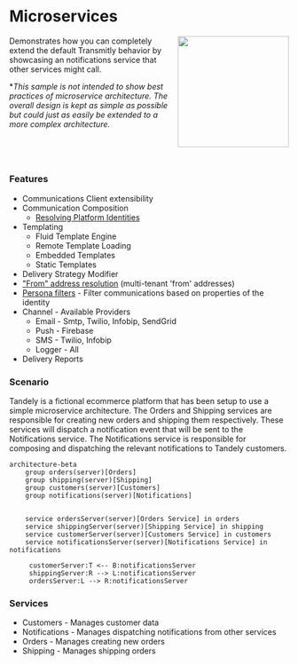 # Microservices
<img src="https://github.com/user-attachments/assets/0bc4c52f-eca8-4d28-865a-7051eef34341" width="200" height="200" align="right"/>

Demonstrates how you can completely extend the default Transmitly behavior by showcasing an notifications service that other services might call. 

**This sample is not intended to show best practices of microservice architecture. The overall design is kept as simple as possible but could just as easily be extended to a more complex architecture.*
<br/><br/>
<br/>
<br/>
## 

### Features
* Communications Client extensibility
* Communication Composition
  * [Resolving Platform Identities](https://github.com/transmitly/transmitly/blob/main/samples/Microservices/Tandely.Notifications.Service/CustomerRepository.cs)    
* Templating
    * Fluid Template Engine
    * Remote Template Loading
    * Embedded Templates
    * Static Templates
* Delivery Strategy Modifier 
* ["From" address resolution](https://github.com/transmitly/transmitly/blob/9a7942313df0fe532e7ad365301b251d964b9e12/samples/Microservices/Tandely.Notifications.Service/Program.cs#L92-L96) (multi-tenant 'from' addresses)
* [Persona filters](https://github.com/transmitly/transmitly/blob/9a7942313df0fe532e7ad365301b251d964b9e12/samples/Microservices/Tandely.Notifications.Service/Program.cs#L84C5-L84C81) - Filter communications based on properties of the identity
* Channel - Available Providers
  * Email - Smtp, Twilio, Infobip, SendGrid
  * Push - Firebase
  * SMS - Twilio, Infobip
  * Logger - All
* Delivery Reports
### Scenario

Tandely is a fictional ecommerce platform that has been setup to use a simple microservice architecture. 
The Orders and Shipping services are responsible for creating new orders and shipping them respectively. 
These services will dispatch a notification event that will be sent to the Notifications service. 
The Notifications service is responsible for composing and dispatching the relevant notifications to Tandely customers.

```mermaid
architecture-beta
    group orders(server)[Orders]
    group shipping(server)[Shipping]    
    group customers(server)[Customers]    
    group notifications(server)[Notifications]    

    
    service ordersServer(server)[Orders Service] in orders
    service shippingServer(server)[Shipping Service] in shipping
    service customerServer(server)[Customers Service] in customers
    service notificationsServer(server)[Notifications Service] in notifications
    
     customerServer:T <-- B:notificationsServer
     shippingServer:R --> L:notificationsServer
     ordersServer:L --> R:notificationsServer  

```

### Services
* Customers - Manages customer data
* Notifications - Manages dispatching notifications from other services
* Orders - Manages creating new orders
* Shipping - Manages shipping orders



